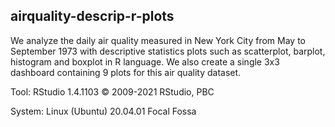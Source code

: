 ## airquality-descrip-r-plots
We analyze the daily air quality measured in New York City from May to September 1973 with descriptive statistics plots such as scatterplot, barplot, histogram and boxplot in R language. We also create a single 3x3 dashboard containing 9 plots for this air quality dataset.

Tool: RStudio 1.4.1103 © 2009-2021 RStudio, PBC

System: Linux (Ubuntu) 20.04.01 Focal Fossa
